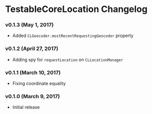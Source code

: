 TestableCoreLocation Changelog
==============================

### v0.1.3 (May 1, 2017)
 - Added `CLGeocoder.mostRecentRequestingGeocoder` property

### v0.1.2 (April 27, 2017)
 - Adding spy for `requestLocation` on `CLLocationManager`

### v0.1.1 (March 10, 2017)
 - Fixing coordinate equality

### v0.1.0 (March 9, 2017)
 - Initial release
